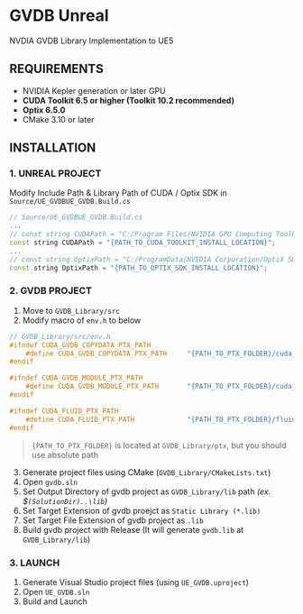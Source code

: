 # GVDB Unreal

NVDIA GVDB Library Implementation to UE5

## REQUIREMENTS

- NVIDIA Kepler generation or later GPU
- **CUDA Toolkit 6.5 or higher (Toolkit 10.2 recommended)**
- **Optix 6.5.0**
- CMake 3.10 or later

## INSTALLATION

### 1. UNREAL PROJECT

Modify Include Path & Library Path of CUDA / Optix SDK in `Source/UE_GVDBUE_GVDB.Build.cs`

```cpp
// Source/UE_GVDBUE_GVDB.Build.cs
...
// const string CUDAPath = "C:/Program Files/NVIDIA GPU Computing Toolkit/CUDA/v10.2";
const string CUDAPath = "{PATH_TO_CUDA_TOOLKIT_INSTALL_LOCATION}";
...
// const string OptixPath = "C:/ProgramData/NVIDIA Corporation/OptiX SDK 6.5.0";
const string OptixPath = "{PATH_TO_OPTIX_SDK_INSTALL_LOCATION}";
```

### 2. GVDB PROJECT

1. Move to `GVDB_Library/src`
2. Modify macro of `env.h` to below

```cpp
// GVDB_Library/src/env.h
#ifndef CUDA_GVDB_COPYDATA_PTX_PATH
	#define	CUDA_GVDB_COPYDATA_PTX_PATH     "{PATH_TO_PTX_FOLDER}/cuda_gvdb_copydata.ptx"
#endif

#ifndef CUDA_GVDB_MODULE_PTX_PATH
	#define	CUDA_GVDB_MODULE_PTX_PATH       "{PATH_TO_PTX_FOLDER}/cuda_gvdb_module.ptx"
#endif

#ifndef CUDA_FLUID_PTX_PATH
	#define CUDA_FLUID_PTX_PATH             "{PATH_TO_PTX_FOLDER}/fluid_system_cuda.ptx"
#endif
```

> `{PATH_TO_PTX_FOLDER}` is located at `GVDB_Library/ptx`, but you should use absolute path

3. Generate project files using CMake (`GVDB_Library/CMakeLists.txt`)
4. Open `gvdb.sln`
5. Set Output Directory of gvdb project as `GVDB_Library/lib` path _(ex. $`(SolutionDir)..\lib`)_
6. Set Target Extension of gvdb proejct as `Static Library (*.lib)`
7. Set Target File Extension of gvdb project as `.lib`
8. Build gvdb project with Release (It will generate `gvdb.lib` at `GVDB_Library/lib`)

### 3. LAUNCH

1. Generate Visual Studio project files (using `UE_GVDB.uproject`)
2. Open `UE_GVDB.sln`
3. Build and Launch
